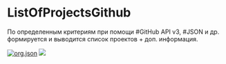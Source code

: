  ListOfProjectsGithub
======================

По определенным критериям при помощи #GitHub API v3, #JSON и др. формируется и выводится список проектов + доп. информация.

[![org.json](http://stleary.github.io/JSON-java/?label=json)](http://stleary.github.io/JSON-java/)
[![](https://developer.github.com/v3/label=GitHubAPIv3)](https://developer.github.com/v3/)
